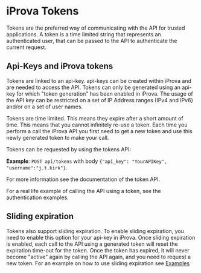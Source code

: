 ﻿# iProva Tokens
Tokens are the preferred way of communicating with the API for trusted applications. A token is a time limited string that represents an authenticated user, that can be passed to the API to authenticate the current request.

## Api-Keys and iProva tokens
Tokens are linked to an api-key. api-keys can be created within iProva and are needed to access the API. Tokens can only be generated using an api-key for which "token generation" has been enabled in iProva. The usage of the API key can be restricted on a set of IP Address ranges (IPv4 and IPv6) and/or on a set of user names.

Tokens are time limited. This means they expire after a short amount of time. This means that you cannot infinitely re-use a token. Each time you perform a call the iProva API you first need to get a new token and use this newly generated token to make your call.

Tokens can be requested by using the tokens API:

**Example**: `POST api/tokens`  with body `{"api_key": "YourAPIKey", "username":"j.t.kirk"}`. 

For more information see the documentation of the token API.

For a real life example of calling the API using a token, see the authentication examples.

## Sliding expiration
Tokens also support sliding expiration. To enable sliding expiration, you need to enable this option for your api-key in iProva. Once sliding expiration is enabled, each call to the API using a generated token will reset the expiration time-out for the token. Once the token has expired, it will never become "active" again by calling the API again, and you need to request a new token. For an example on how to use sliding expiration see [Examples][ex_sliding]

[//]: # (These are reference links used in the body of this note and get stripped out when the markdown processor does its job. There is no need to format nicely because it shouldn't be seen.)
[ex_insert_card]: <Examples.md#insert-a-card-into-card-file>
[ex_sliding]: <Examples.md#sliding-token-expiration>